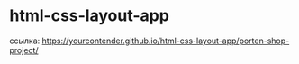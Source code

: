 # html-css-layout-app


ссылка: https://yourcontender.github.io/html-css-layout-app/porten-shop-project/
